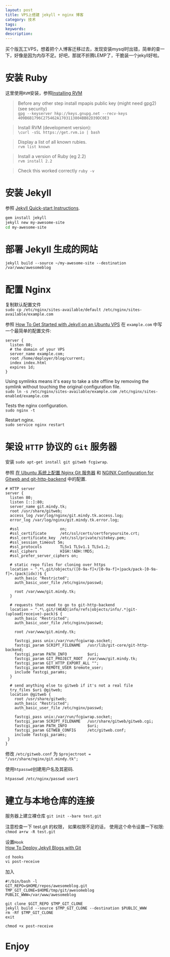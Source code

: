 ```yaml
---
layout: post
title: VPS上搭建 jekyll + nginx 博客
category: 技术
tags:
keywords:
description:
---
```


买个版瓦工VPS，想着把个人博客迁移过去，发现安装mysql时出错，简单的查一下，好像是因为内存不足。好吧，那就不折腾LEMP了，干脆装一个jekyll好啦。

# 安装 Ruby
这里使用`RVM`安装，参照[Installing RVM][1]

> Before any other step install mpapis public key (might need gpg2) (see security)  
`gpg --keyserver hkp://keys.gnupg.net --recv-keys 409B6B1796C275462A1703113804BB82D39DC0E3`

> Install RVM (development version):  
`\curl -sSL https://get.rvm.io | bash`

> Display a list of all known rubies.  
`rvm list known`

> Install a version of Ruby (eg 2.2)  
`rvm install 2.2`

> Check this worked correctly
`ruby -v`

# 安装 Jekyll
参照 [Jekyll Quick-start Instructions][2].

```bash
gem install jekyll
jekyll new my-awesome-site
cd my-awesome-site
```

# 部署 Jekyll 生成的网站
```
jekyll build --source ~/my-awesome-site --destination /var/www/awesomeblog
```

# 配置 Nginx
复制默认配置文件  
`sudo cp /etc/nginx/sites-available/default /etc/nginx/sites-available/example.com`

参照 [How To Get Started with Jekyll on an Ubuntu VPS][3] 在 `example.com` 中写一个最简单的配置文件:
```
server {
  listen 80;
  # the domain of your VPS
  server_name example.com;
  root /home/deployer/blog/current;
  index index.html
  expires 1d;
}
```

Using symlinks means it's easy to take a site offline by removing the symlink without touching the original configuration file.  
`sudo ln -s /etc/nginx/sites-available/example.com /etc/nginx/sites-enabled/example.com`

Tests the nginx configuration.  
`sudo nginx -t`

Restart nginx.  
`sudo service nginx restart`

# 架设 `HTTP` 协议的 `Git` 服务器
安装 `sudo apt-get install git gitweb fcgiwrap`.

参照 [在 Ubuntu 系统上配置 Nginx Git 服务器][4] 和 [NGINX Configuration for Gitweb and git-http-backend][5] 中的配置.

```
# HTTP server
server {
  listen 80;
  listen [::]:80;
  server_name git.mindy.tk;
  root /usr/share/gitweb;
  access_log /var/log/nginx/git.mindy.tk.access.log;
  error_log /var/log/nginx/git.mindy.tk.error.log;

  #ssl                  on;
  #ssl_certificate      /etc/ssl/certs/certforyoursite.crt;
  #ssl_certificate_key  /etc/ssl/private/sitekey.pem;
  #ssl_session_timeout 5m;
  #ssl_protocols        TLSv1 TLSv1.1 TLSv1.2;
  #ssl_ciphers          HIGH:!ADH:!MD5;
  #ssl_prefer_server_ciphers on;

  # static repo files for cloning over https
  location ~ ^.*\.git/objects/([0-9a-f]+/[0-9a-f]+|pack/pack-[0-9a-f]+.(pack|idx))$ {
    auth_basic "Restricted";
    auth_basic_user_file /etc/nginx/passwd;

    root /var/www/git.mindy.tk;
  }

  # requests that need to go to git-http-backend
  location ~ ^.*\.git/(HEAD|info/refs|objects/info/.*|git-(upload|receive)-pack)$ {
    auth_basic "Restricted";
    auth_basic_user_file /etc/nginx/passwd;

    root /var/www/git.mindy.tk;

    fastcgi_pass unix:/var/run/fcgiwrap.socket;
    fastcgi_param SCRIPT_FILENAME   /usr/lib/git-core/git-http-backend;
    fastcgi_param PATH_INFO         $uri;
    fastcgi_param GIT_PROJECT_ROOT  /var/www/git.mindy.tk;
    fastcgi_param GIT_HTTP_EXPORT_ALL "";
    fastcgi_param REMOTE_USER $remote_user;
    include fastcgi_params;
  }

  # send anything else to gitweb if it's not a real file
  try_files $uri @gitweb;
  location @gitweb {
    root /usr/share/gitweb;
    auth_basic "Restricted";
    auth_basic_user_file /etc/nginx/passwd;

    fastcgi_pass unix:/var/run/fcgiwrap.socket;
    fastcgi_param SCRIPT_FILENAME   /usr/share/gitweb/gitweb.cgi;
    fastcgi_param PATH_INFO         $uri;
    fastcgi_param GITWEB_CONFIG     /etc/gitweb.conf;
    include fastcgi_params;
 }
}
```
修改 `/etc/gitweb.conf` 为 `$projectroot = "/usr/share/nginx/git.mindy.tk";`

使用`htpasswd`创建用户名及其密码.
```
htpasswd /etc/nginx/passwd user1
```

# 建立与本地仓库的连接
服务器上建立裸仓库
`git init --bare test.git`

注意检查一下 test.git 的权限， 如果权限不足的话， 使用这个命令设置一下权限:  
`chmod a+rw -R test.git`

设置`Hook`  
[How To Deploy Jekyll Blogs with Git][6]
```
cd hooks
vi post-receive
```
加入
```
#!/bin/bash -l
GIT_REPO=$HOME/repos/awesomeblog.git
TMP_GIT_CLONE=$HOME/tmp/git/awesomeblog
PUBLIC_WWW=/var/www/awesomeblog

git clone $GIT_REPO $TMP_GIT_CLONE
jekyll build --source $TMP_GIT_CLONE --destination $PUBLIC_WWW
rm -Rf $TMP_GIT_CLONE
exit
```
`chmod +x post-receive`

# Enjoy

[1]:https://rvm.io/rvm/install
[2]:https://jekyllrb.com/
[3]:https://www.digitalocean.com/community/tutorials/how-to-get-started-with-jekyll-on-an-ubuntu-vps
[4]:http://beginor.github.io/2016/03/12/http-git-server-on-nginx.html
[5]:http://weininger.net/configuration-of-nginx-for-gitweb-and-git-http-backend.html
[6]:https://www.digitalocean.com/community/tutorials/how-to-deploy-jekyll-blogs-with-git
